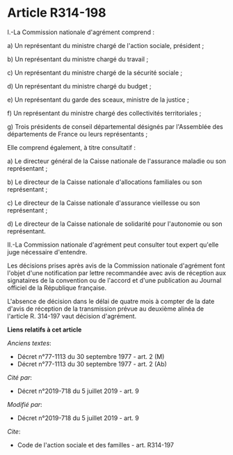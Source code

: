 # Article R314-198

I.-La Commission nationale d'agrément comprend :

a) Un représentant du ministre chargé de l'action sociale, président ;

b) Un représentant du ministre chargé du travail ;

c) Un représentant du ministre chargé de la sécurité sociale ;

d) Un représentant du ministre chargé du budget ;

e) Un représentant du garde des sceaux, ministre de la justice ;

f) Un représentant du ministre chargé des collectivités territoriales ;

g) Trois présidents de conseil départemental désignés par l'Assemblée des départements de France ou leurs représentants ;

Elle comprend également, à titre consultatif :

a) Le directeur général de la Caisse nationale de l'assurance maladie ou son représentant ;

b) Le directeur de la Caisse nationale d'allocations familiales ou son représentant ;

c) Le directeur de la Caisse nationale d'assurance vieillesse ou son représentant ;

d) Le directeur de la Caisse nationale de solidarité pour l'autonomie ou son représentant.

II.-La Commission nationale d'agrément peut consulter tout expert qu'elle juge nécessaire d'entendre.

Les décisions prises après avis de la Commission nationale d'agrément font l'objet d'une notification par lettre recommandée
avec avis de réception aux signataires de la convention ou de l'accord et d'une publication au Journal officiel de la
République française.

L'absence de décision dans le délai de quatre mois à compter de la date d'avis de réception de la transmission prévue au
deuxième alinéa de l'article R. 314-197 vaut décision d'agrément.

**Liens relatifs à cet article**

_Anciens textes_:

  - Décret n°77-1113 du 30 septembre 1977 - art. 2 (M)
  - Décret n°77-1113 du 30 septembre 1977 - art. 2 (Ab)

_Cité par_:

  - Décret n°2019-718 du 5 juillet 2019 - art. 9

_Modifié par_:

  - Décret n°2019-718 du 5 juillet 2019 - art. 9

_Cite_:

  - Code de l'action sociale et des familles - art. R314-197

